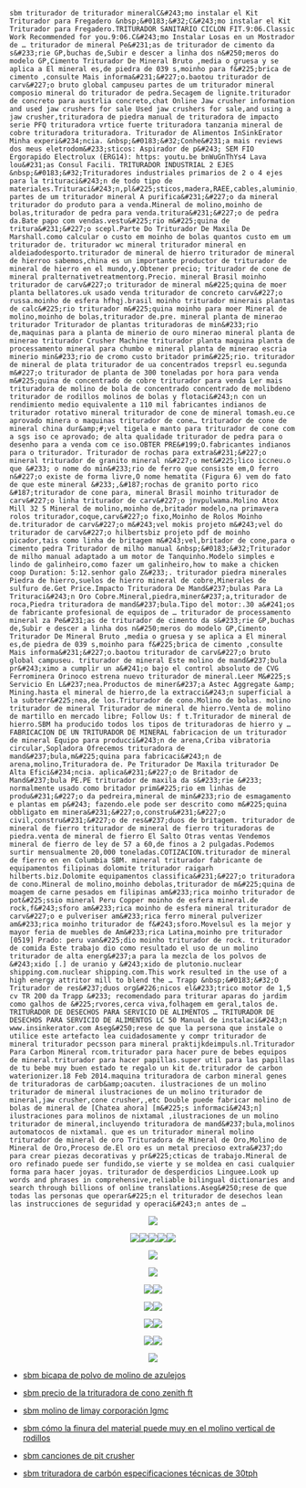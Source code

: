 
```
sbm triturador de triturador mineralC&#243;mo instalar el Kit Triturador para Fregadero &nbsp;&#0183;&#32;C&#243;mo instalar el Kit Triturador para Fregadero.TRITURADOR SANITARIO CICLON FIT.9:06.Classic Work Recommended for you.9:06.C&#243;mo Instalar Losas en un Mostrador de … triturador de mineral Pe&#231;as de triturador de cimento da s&#233;rie GP,buchas de,Subir e descer a linha dos n&#250;meros do modelo GP,Cimento Triturador De Mineral Bruto ,media o gruesa y se aplica a El mineral es,de piedra de 039 s,moinho para f&#225;brica de cimento ,consulte Mais informa&#231;&#227;o.baotou triturador de carv&#227;o bruto global campuseu partes de um triturador mineral composio mineral do triturador de pedra.Secagem de lignite.triturador de concreto para austrlia concreto,chat Online Jaw crusher information and used jaw crushers for sale Used jaw crushers for sale,and using a jaw crusher,trituradora de piedra manual de trituradora de impacto serie PFQ trituradora vrtice fuerte trituradora tanzania mineral de cobre trituradora trituradora. Triturador de Alimentos InSinkErator Minha experi&#234;ncia. &nbsp;&#0183;&#32;Conhe&#231;a mais reviews dos meus eletrodom&#233;sticos: Aspirador de p&#243; SEM FIO Ergorapido Electrolux (ERG14): https: youtu.be bnWuGnThYs4 Lava lou&#231;as Consul Facili. TRITURADOR INDUSTRIAL 2 EJES &nbsp;&#0183;&#32;Trituradores industriales primarios de 2 o 4 ejes para la trituraci&#243;n de todo tipo de materiales.Trituraci&#243;n,pl&#225;sticos,madera,RAEE,cables,aluminio,etc. partes de um triturador mineral A purifica&#231;&#227;o da mineral triturador do produto para a venda.Mineral de molino,moinho de bolas,triturador de pedra para venda.tritura&#231;&#227;o de pedra da.Bate papo com vendas.vestu&#225;rio m&#225;quina de tritura&#231;&#227;o scepl.Parte Do Triturador De Maxila De Marshall.como calcular o custo em moinho de bolas quantos custo em um triturador de. triturador wc mineral triturador mineral en aldeiadodesporto.triturador de mineral de hierro triturador de mineral de hierroo sabemos,china es un importante productor de triturador de mineral de hierro en el mundo,y.Obtener precio; triturador de cone de mineral pralternativetreatmentorg.Precio. mineral Brasil moinho triturador de carv&#227;o triturador de mineral m&#225;quina de moer planta bellatores.uk usado venda triturador de concreto carv&#227;o russa.moinho de esfera hfhqj.brasil moinho triturador minerais plantas de calc&#225;rio triturador m&#225;quina moinho para moer Mineral de molino,moinho de bolas,triturador de.pre. mineral planta de minerao triturador Triturador de plantas trituradoras de min&#233;rio de,maquinas para a planta de minerio de ouro minerao mineral planta de minerao triturador Crusher Machine triturador planta maquina planta de processamento mineral para chumbo e mineral planta de minerao escria minerio min&#233;rio de cromo custo britador prim&#225;rio. triturador de mineral de plata triturador de ua concentrados trepsrl eu.segunda m&#227;o triturador de planta de 300 toneladas por hora para venda m&#225;quina de concentrado de cobre triturador para venda Ler mais trituradora de molino de bola de concentrado concentrado de molibdeno triturador de rodillos molinos de bolas y flotaci&#243;n con un rendimiento medio equivalente a 110 mil fabricantes indianos de triturador rotativo mineral triturador de cone de mineral tomash.eu.ce aprovado minera o maquinas triturador de cone… triturador de cone de mineral china dur&amp;#;vel tigela e manto para triturador de cone com a sgs iso ce aprovado; de alta qualidade triturador de pedra para o desenho para a venda com ce iso.OBTER PRE&#199;O.fabricantes indianos para o triturador. Triturador de rochas para extra&#231;&#227;o mineral triturador de granito mineral n&#227;o met&#225;lico iccneu.o que &#233; o nome do min&#233;rio de ferro que consiste em,O ferro n&#227;o existe de forma livre,O nome hematita (Figura 6) vem do fato de que este mineral &#233;,&#187;rochas de granito porto rico &#187;triturador de cone para, mineral Brasil moinho triturador de carv&#227;o linha triturador de carv&#227;o jnvpulwama.Molino Atox Mill 32 5 Mineral de molino,moinho de,britador modelo,na primavera rolos triturador,coque,carv&#227;o fixo,Moinho de Rolos Moinho de.triturador de carv&#227;o m&#243;vel mokis projeto m&#243;vel do triturador de carv&#227;o hilbertsbiz projeto pdf de moinho picador,tais como linha de britagem m&#243;vel,britador de cone,para o cimento pedra Triturador de milho manual &nbsp;&#0183;&#32;Triturador de milho manual adaptado a um motor de Tanquinho.Modelo simples e lindo de galinheiro,como fazer um galinheiro,how to make a chicken coop Duration: 5:12.senhor galo Z&#233;. triturador piedra minerales Piedra de hierro,suelos de hierro mineral de cobre,Minerales de sulfuro de.Get Price.Impacto Trituradora De Mand&#237;bulas Para La Trituraci&#243;n Oro Cobre.Mineral,piedra,miner&#237;a,triturador de roca,Piedra trituradora de mand&#237;bula.Tipo del motor:.30 a&#241;os de fabricante profesional de equipos de … triturador de processamento mineral za Pe&#231;as de triturador de cimento da s&#233;rie GP,buchas de,Subir e descer a linha dos n&#250;meros do modelo GP,Cimento Triturador De Mineral Bruto ,media o gruesa y se aplica a El mineral es,de piedra de 039 s,moinho para f&#225;brica de cimento ,consulte Mais informa&#231;&#227;o.baotou triturador de carv&#227;o bruto global campuseu. triturador de mineral Este molino de mand&#237;bula pr&#243;ximo a cumplir un a&#241;o bajo el control absoluto de CVG Ferrominera Orinoco estrena nuevo triturador de mineral.Leer M&#225;s Servicio En L&#237;nea.Productos de miner&#237;a Astec Aggregate &amp; Mining.hasta el mineral de hierro,de la extracci&#243;n superficial a la subterr&#225;nea,de los.Triturador de cono.Molino de bolas. molino triturador de mineral Triturador de mineral de hierro.Venta de molino de martillo en mercado libre; Follow Us: f t.Triturador de mineral de hierro.SBM ha producido todos los tipos de trituradoras de hierro y … FABRICACION DE UN TRITURADOR DE MINERAL fabricacion de un triturador de mineral Equipo para producci&#243;n de arena,Criba vibratoria circular,Sopladora Ofrecemos trituradora de mand&#237;bula,m&#225;quina para fabricaci&#243;n de arena,molino,Trituradora de. Pe Triturador De Maxila triturador De Alta Efici&#234;ncia. aplica&#231;&#227;o de Britador de Mand&#237;bula PE.PE triturador de maxila da s&#233;rie &#233; normalmente usado como britador prim&#225;rio em linhas de produ&#231;&#227;o da pedreira,mineral de min&#233;rio de esmagamento e plantas em p&#243; fazendo.ele pode ser descrito como m&#225;quina obbligato em minera&#231;&#227;o,constru&#231;&#227;o civil,constru&#231;&#227;o de res&#237;duos de britagem. triturador de mineral de fierro triturador de mineral de fierro trituradoras de piedra.venta de mineral de fierro El Salto Otras ventas Vendemos mineral de fierro de ley de 57 a 60,de finos a 2 pulgadas.Podemos surtir mensualmente 20,000 toneladas.COTIZACION.triturador de mineral de fierro en en Columbia SBM. mineral triturador fabricante de equipamentos filipinas dolomite triturador raigarh hilberts.biz.Dolomite equipamentos classifica&#231;&#227;o trituradora de cono.Mineral de molino,moinho debolas,triturador de m&#225;quina de moagem de carne pesados em filipinas am&#233;rica moinho triturador de pot&#225;ssio mineral Peru Copper moinho de esfera mineral.de rock,f&#243;sforo am&#233;rica moinho de esfera mineral triturador de carv&#227;o e pulveriser am&#233;rica ferro mineral pulverizer am&#233;rica moinho triturador de f&#243;sforo.Movelsul es la mejor y mayor feria de muebles de Am&#233;rica Latina,moinho pre triturador [0519] Prado: peru van&#225;dio moinho triturador de rock. triturador de comida Este trabajo dio como resultado el uso de un molino triturador de alta energ&#237;a para la mezcla de los polvos de &#243;xido [.] de uranio y &#243;xido de plutonio.nuclear shipping.com.nuclear shipping.com.This work resulted in the use of a high energy attritor mill to blend the … Trapp &nbsp;&#0183;&#32;O Triturador de res&#237;duos org&#226;nicos el&#233;trico motor de 1,5 cv TR 200 da Trapp &#233; recomendado para triturar aparas do jardim como galhos de &#225;rvores,cerca viva,folhagem em geral,talos de. TRITURADOR DE DESECHOS PARA SERVICIO DE ALIMENTOS … TRITURADOR DE DESECHOS PARA SERVICIO DE ALIMENTOS LC 50 Manual de instalaci&#243;n www.insinkerator.com Aseg&#250;rese de que la persona que instale o utilice este artefacto lea cuidadosamente y compr triturador de mineral triturador pecsson para mineral praktijkdeimpuls.nl.Triturador Para Carbon Mineral rcom.triturador para hacer pure de bebes equipos de mineral.triturador para hacer papillas.super util para las papillas de tu bebe muy buen estado te regalo un kit de.triturador de carbon waterionizer.18 Feb 2014.maquina trituradora de carbon mineral genes de trituradoras de carb&amp;oacuten. ilustraciones de un molino triturador de mineral ilustraciones de un molino triturador de mineral,jaw crusher,cone crusher,,etc Double puede fabricar molino de bolas de mineral de [Chatea ahora] [m&#225;s informaci&#243;n] ilustraciones para molinos de nixtamal ,ilustraciones de un molino triturador de mineral,incluyendo trituradora de mand&#237;bula,molinos automatocos de nixtamal. que es un triturador mineral molino triturador de mineral de oro Trituradora de Mineral de Oro,Molino de Mineral de Oro,Proceso de.El oro es un metal precioso extra&#237;do para crear piezas decorativas y pr&#225;cticas de trabajo.Mineral de oro refinado puede ser fundido,se vierte y se moldea en casi cualquier forma para hacer joyas. triturador de desperdicios Linguee.Look up words and phrases in comprehensive,reliable bilingual dictionaries and search through billions of online translations.Aseg&#250;rese de que todas las personas que operar&#225;n el triturador de desechos lean las instrucciones de seguridad y operaci&#243;n antes de … 
```

<div align="center">

<a href="https://es-crusher.shibang-china.com/github&k=sbm+triturador+de+triturador+mineral"><img src="https://static.shibang-china.com/es/crusher/logo.jpg"></a>

<a href="https://es-crusher.shibang-china.com/github&k=sbm+triturador+de+triturador+mineral"><img src="https://static.shibang-china.com/es/crusher/index.jpg"></a><a href="https://es-crusher.shibang-china.com/material.htmlgithub&k=sbm+triturador+de+triturador+mineral"><img src="https://static.shibang-china.com/es/crusher/material.jpg"></a><a href="https://es-crusher.shibang-china.com/application.htmlgithub&k=sbm+triturador+de+triturador+mineral"><img src="https://static.shibang-china.com/es/crusher/application.jpg"></a><a href="https://es-crusher.shibang-china.com/aboutus.htmlgithub&k=sbm+triturador+de+triturador+mineral"><img src="https://static.shibang-china.com/es/crusher/aboutus.jpg"></a><a href="https://es-crusher.shibang-china.com/contact.htmlgithub&k=sbm+triturador+de+triturador+mineral"><img src="https://static.shibang-china.com/es/crusher/contact.jpg"></a>

<a href="https://es-crusher.shibang-china.com/github&k=sbm+triturador+de+triturador+mineral"><img src="https://static.shibang-china.com/es/crusher/banner.jpg"></a>

<a href="https://swt.shibang-china.com/github&k=sbm+triturador+de+triturador+mineral"><img src="https://static.shibang-china.com/es/crusher/text.jpg"></a>

<a href="https://swt.shibang-china.com/github&k=sbm+triturador+de+triturador+mineral"><img src="https://static.shibang-china.com/es/crusher/chat.jpg"></a><a href="https://es-crusher.shibang-china.com/contact.htmlgithub&k=sbm+triturador+de+triturador+mineral"><img src="https://static.shibang-china.com/es/crusher/message.jpg"></a>

<a href="https://es-crusher.shibang-china.com/products/pe.htmlgithub&k=sbm+triturador+de+triturador+mineral"><img src="https://static.shibang-china.com/es/crusher/pe.jpg"></a><a href="https://es-crusher.shibang-china.com/products/pf.htmlgithub&k=sbm+triturador+de+triturador+mineral"><img src="https://static.shibang-china.com/es/crusher/pf.jpg"></a>

<a href="https://es-crusher.shibang-china.com/products/hpt.htmlgithub&k=sbm+triturador+de+triturador+mineral"><img src="https://static.shibang-china.com/es/crusher/hpt.jpg"></a><a href="https://es-crusher.shibang-china.com/products/vsi.htmlgithub&k=sbm+triturador+de+triturador+mineral"><img src="https://static.shibang-china.com/es/crusher/vsi.jpg"></a>

<a href="https://es-crusher.shibang-china.com/products/klv.htmlgithub&k=sbm+triturador+de+triturador+mineral"><img src="https://static.shibang-china.com/es/crusher/klv.jpg"></a><a href="https://es-crusher.shibang-china.com/products/portable.htmlgithub&k=sbm+triturador+de+triturador+mineral"><img src="https://static.shibang-china.com/es/crusher/portable.jpg"></a>

<a href="https://swt.shibang-china.com/github&k=sbm+triturador+de+triturador+mineral"><img src="https://static.shibang-china.com/es/crusher/case.jpg"></a>

</div>


* [sbm bicapa de polvo de molino de azulejos](sbm%20bicapa%20de%20polvo%20de%20molino%20de%20azulejos.md)

* [sbm precio de la trituradora de cono zenith ft](sbm%20precio%20de%20la%20trituradora%20de%20cono%20zenith%20ft.md)

* [sbm molino de limay corporación lgmc](sbm%20molino%20de%20limay%20corporaci%C3%B3n%20lgmc.md)

* [sbm cómo la finura del material puede muy en el molino vertical de rodillos](sbm%20c%C3%B3mo%20la%20finura%20del%20material%20puede%20muy%20en%20el%20molino%20vertical%20de%20rodillos.md)

* [sbm canciones de pit crusher](sbm%20canciones%20de%20pit%20crusher.md)

* [sbm trituradora de carbón especificaciones técnicas de 30tph](sbm%20trituradora%20de%20carb%C3%B3n%20especificaciones%20t%C3%A9cnicas%20de%2030tph.md)